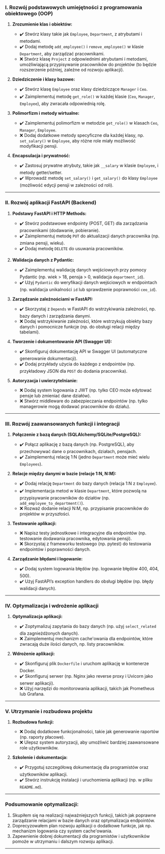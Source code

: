 

### **I. Rozwój podstawowych umiejętności z programowania obiektowego (OOP)**

1. **Zrozumienie klas i obiektów:**
   - ✔️ Stwórz klasy takie jak `Employee`, `Department`, z atrybutami i metodami.
   - ✔️ Dodaj metodę `add_employee()` i `remove_employee()` w klasie `Department`, aby zarządzać pracownikami.
   - ❌ Stwórz klasę `Project` z odpowiednimi atrybutami i metodami, umożliwiającą przypisywanie pracowników do projektów (to będzie rozszerzenie później, zależne od rozwoju aplikacji).

2. **Dziedziczenie i klasy bazowe:**
   - ✔️ Stwórz klasę `Employee` oraz klasy dziedziczące `Manager` i `Ceo`.
   - ✔️ Zaimplementuj metodę `get_role()` w każdej klasie (`Ceo`, `Manager`, `Employee`), aby zwracała odpowiednią rolę.
   
3. **Polimorfizm i metody wirtualne:**
   - ✔️ Zaimplementuj polimorfizm w metodzie `get_role()` w klasach `Ceo`, `Manager`, `Employee`.
   - ❌ Dodaj dodatkowe metody specyficzne dla każdej klasy, np. `set_salary()` w `Employee`, aby różne role miały możliwość modyfikacji pensji.

4. **Encapsulacja i prywatność:**
   - ✔️ Zastosuj prywatne atrybuty, takie jak `__salary` w klasie `Employee`, i metody getter/setter.
   - ✔️ Wprowadź metodę `set_salary()` i `get_salary()` do klasy `Employee` (możliwość edycji pensji w zależności od roli).

---

### **II. Rozwój aplikacji FastAPI (Backend)**

1. **Podstawy FastAPI i HTTP Methods:**
   - ✔️ Stwórz podstawowe endpointy (POST, GET) dla zarządzania pracownikami (dodawanie, pobieranie).
   - ✔️ Zaimplementuj metodę `PUT` do aktualizacji danych pracownika (np. zmiana pensji, wieku).
   - ✔️ Dodaj metodę `DELETE` do usuwania pracowników.

2. **Walidacja danych z Pydantic:**
   - ✔️ Zaimplementuj walidację danych wejściowych przy pomocy Pydantic (np. wiek > 18, pensja > 0, walidacja `department_id`).
   - ✔️ Użyj `Pydantic` do weryfikacji danych wejściowych w endpointach (np. walidacja unikalności `id` lub sprawdzenie poprawności `ceo_id`).

3. **Zarządzanie zależnościami w FastAPI:**
   - ✔️ Skorzystaj z `Depends` w FastAPI do wstrzykiwania zależności, np. bazy danych i zarządzania danymi.
   - ❌ Dodaj wstrzykiwanie zależności, które wstrzykują obiekty bazy danych i pomocnicze funkcje (np. do obsługi relacji między tabelami).

4. **Tworzenie i dokumentowanie API (Swagger UI):**
   - ✔️ Skonfiguruj dokumentację API w Swagger UI (automatyczne generowanie dokumentacji).
   - ✔️ Dodaj przykłady użycia do każdego z endpointów (np. przykładowy JSON dla `POST` do dodania pracownika).

5. **Autoryzacja i uwierzytelnianie:**
   - ❌ Dodaj system logowania z JWT (np. tylko CEO może edytować pensje lub zmieniać dane działów).
   - ❌ Stwórz middleware do zabezpieczania endpointów (np. tylko managerowie mogą dodawać pracowników do działu).

---

### **III. Rozwój zaawansowanych funkcji i integracji**

1. **Połączenie z bazą danych (SQLAlchemy/SQLite/PostgreSQL):**
   - ✔️ Połącz aplikację z bazą danych (np. PostgreSQL), aby przechowywać dane o pracownikach, działach, pensjach.
   - ✔️ Zaimplementuj relację 1:N (jedno `Department` może mieć wielu `Employees`).

2. **Relacje między danymi w bazie (relacje 1:N, N:M):**
   - ✔️ Dodaj relację `Department` do bazy danych (relacja 1:N z `Employee`).
   - ✔️ Implementacja metod w klasie `Department`, które pozwolą na przypisywanie pracowników do działów (np. `add_employee_to_department()`).
   - ❌ Rozważ dodanie relacji N:M, np. przypisanie pracowników do projektów w przyszłości.

3. **Testowanie aplikacji:**
   - ❌ Napisz testy jednostkowe i integracyjne dla endpointów (np. testowanie dodawania pracownika, edytowania pensji).
   - ❌ Skorzystaj z frameworku testowego (np. pytest) do testowania endpointów i poprawności danych.

4. **Zarządzanie błędami i logowanie:**
   - ✔️ Dodaj system logowania błędów (np. logowanie błędów 400, 404, 500).
   - ✔️ Użyj FastAPI’s exception handlers do obsługi błędów (np. błędy walidacji danych).

---

### **IV. Optymalizacja i wdrożenie aplikacji**

1. **Optymalizacja aplikacji:**
   - ✔️ Zoptymalizuj zapytania do bazy danych (np. użyj `select_related` dla zagnieżdżonych danych).
   - ❌ Zaimplementuj mechanizm cache'owania dla endpointów, które zwracają duże ilości danych, np. listy pracowników.

2. **Wdrożenie aplikacji:**
   - ✔️ Skonfiguruj plik `Dockerfile` i uruchom aplikację w kontenerze Docker.
   - ✔️ Skonfiguruj serwer (np. Nginx jako reverse proxy i Uvicorn jako serwer aplikacji).
   - ❌ Użyj narzędzi do monitorowania aplikacji, takich jak Prometheus lub Grafana.

---

### **V. Utrzymanie i rozbudowa projektu**

1. **Rozbudowa funkcji:**
   - ❌ Dodaj dodatkowe funkcjonalności, takie jak generowanie raportów (np. raporty płacowe).
   - ❌ Ulepsz system autoryzacji, aby umożliwić bardziej zaawansowane role użytkowników.

2. **Szkolenie i dokumentacja:**
   - ✔️ Przygotuj szczegółową dokumentację dla programistów oraz użytkowników aplikacji.
   - ✔️ Stwórz instrukcję instalacji i uruchomienia aplikacji (np. w pliku `README.md`).

---

### **Podsumowanie optymalizacji:**
1. Skupiłem się na realizacji najważniejszych funkcji, takich jak poprawne zarządzanie relacjami w bazie danych oraz optymalizacja endpointów.
2. Doprecyzowałem plan rozwoju aplikacji o dodatkowe funkcje, jak np. mechanizm logowania czy system cache'owania.
3. Zapewnienie dobrej dokumentacji dla programistów i użytkowników pomoże w utrzymaniu i dalszym rozwoju aplikacji.

---

